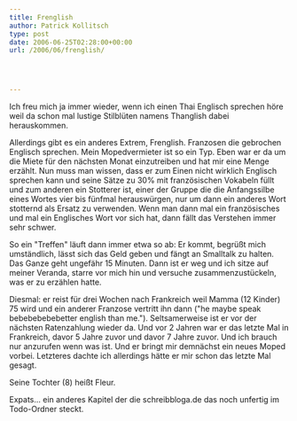 ```yaml
---
title: Frenglish
author: Patrick Kollitsch
type: post
date: 2006-06-25T02:28:00+00:00
url: /2006/06/frenglish/




---
```

Ich freu mich ja immer wieder, wenn ich einen Thai Englisch sprechen höre weil da schon mal lustige Stilblüten namens Thanglish dabei herauskommen.

Allerdings gibt es ein anderes Extrem, Frenglish. Franzosen die gebrochen Englisch sprechen. Mein Mopedvermieter ist so ein Typ. Eben war er da um die Miete für den nächsten Monat einzutreiben und hat mir eine Menge erzählt. Nun muss man wissen, dass er zum Einen nicht wirklich Englisch sprechen kann und seine Sätze zu 30% mit französischen Vokabeln füllt und zum anderen ein Stotterer ist, einer der Gruppe die die Anfangssilbe eines Wortes vier bis fünfmal herauswürgen, nur um dann ein anderes Wort stotternd als Ersatz zu verwenden. Wenn man dann mal ein französisches und mal ein Englisches Wort vor sich hat, dann fällt das Verstehen immer sehr schwer.

So ein "Treffen" läuft dann immer etwa so ab: Er kommt, begrüßt mich umständlich, lässt sich das Geld geben und fängt an Smalltalk zu halten. Das Ganze geht ungefähr 15 Minuten. Dann ist er weg und ich sitze auf meiner Veranda, starre vor mich hin und versuche zusammenzustückeln, was er zu erzählen hatte. 

Diesmal: er reist für drei Wochen nach Frankreich weil Mamma (12 Kinder) 75 wird und ein anderer Franzose vertritt ihn dann ("he maybe speak bebebebebebetter english than me."). Seltsamerweise ist er vor der nächsten Ratenzahlung wieder da. Und vor 2 Jahren war er das letzte Mal in Frankreich, davor 5 Jahre zuvor und davor 7 Jahre zuvor. Und ich brauch nur anzurufen wenn was ist. Und er bringt mir demnächst ein neues Moped vorbei. Letzteres dachte ich allerdings hätte er mir schon das letzte Mal gesagt.

Seine Tochter (8) heißt Fleur.

Expats... ein anderes Kapitel der die schreibbloga.de das noch unfertig im Todo-Ordner steckt.
